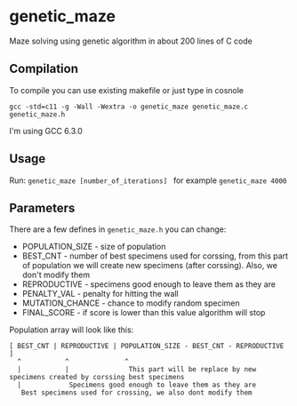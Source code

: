 # genetic_maze
Maze solving using genetic algorithm in about 200 lines of C code

## Compilation
To compile you can use existing makefile or just type in cosnole 

`gcc -std=c11 -g -Wall -Wextra -o genetic_maze genetic_maze.c genetic_maze.h`

I'm using GCC 6.3.0

## Usage
Run:
```genetic_maze [number_of_iterations] ```
for example
```genetic_maze 4000```

## Parameters

There are a few defines in `genetic_maze.h` you can change:

* POPULATION_SIZE - size of population
* BEST_CNT - number of best specimens used for corssing, from this part of population we will create new specimens (after corssing). Also, we don't modify them
* REPRODUCTIVE - specimens good enough to leave them as they are
* PENALTY_VAL - penalty for hitting the wall 
* MUTATION_CHANCE - chance to modify random specimen 
* FINAL_SCORE - if score is lower than this value algorithm will stop

Population array will look like this:

```
[ BEST_CNT | REPRODUCTIVE | POPULATION_SIZE - BEST_CNT - REPRODUCTIVE ]   
  ^           ^              ^
  |           |               This part will be replace by new specimens created by corssing best specimens
  |            Specimens good enough to leave them as they are
   Best specimens used for crossing, we also dont modify them 
```

   